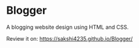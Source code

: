 # Blogger
A blogging website design using HTML and CSS.

Review it on:
https://sakshi4235.github.io/Blogger/
